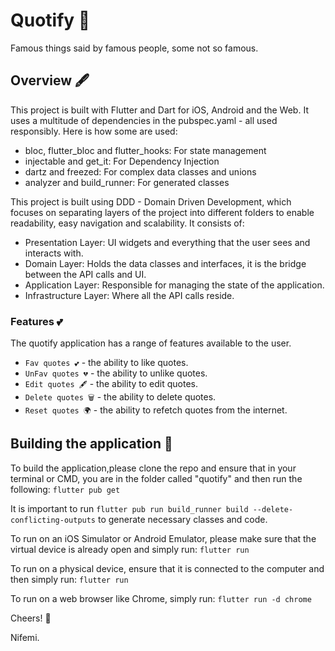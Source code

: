 # Quotify 📜

Famous things said by famous people, some not so famous.

## Overview 🖋️

This project is built with Flutter and Dart for iOS, Android and the Web.
It uses a multitude of dependencies in the pubspec.yaml - all used responsibly.
Here is how some are used:

- bloc, flutter_bloc and flutter_hooks: For state management
- injectable and get_it: For Dependency Injection
- dartz and freezed: For complex data classes and unions
- analyzer and build_runner: For generated classes

This project is built using DDD - Domain Driven Development, which focuses on separating layers of the project into different folders to enable readability, easy navigation and scalability. It consists of:

- Presentation Layer: UI widgets and everything that the user sees and interacts with.
- Domain Layer: Holds the data classes and interfaces, it is the bridge between the API calls and UI.
- Application Layer: Responsible for managing the state of the application.
- Infrastructure Layer: Where all the API calls reside.

### Features 💕

The quotify application has a range of features available to the user.

- `Fav quotes 💕` - the ability to like quotes.
- `UnFav quotes 💔` - the ability to unlike quotes.
- `Edit quotes 🖋️` - the ability to edit quotes.
- `Delete quotes 🗑️` - the ability to delete quotes.
- `Reset quotes 🌍` - the ability to refetch quotes from the internet.

## Building the application 🚀

To build the application,please clone the repo and ensure that in your terminal or CMD, you are in the folder called "quotify" and then run the following: `flutter pub get`

It is important to run `flutter pub run build_runner build --delete-conflicting-outputs` to generate necessary classes and code.

To run on an iOS Simulator or Android Emulator, please make sure that the virtual device is already open and simply run: `flutter run`

To run on a physical device, ensure that it is connected to the computer and then simply run: `flutter run`

To run on a web browser like Chrome, simply run: `flutter run -d chrome`

Cheers! 🚀

Nifemi.
